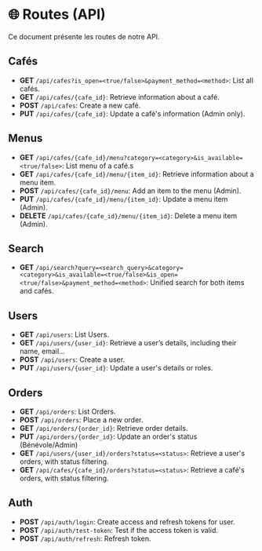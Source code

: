 # 🌐 Routes (API)

Ce document présente les routes de notre API.

## Cafés

- **GET** `/api/cafes?is_open=<true/false>&payment_method=<method>`: List all cafés.
- **GET** `/api/cafes/{cafe_id}`: Retrieve information about a café.
- **POST** `/api/cafes`: Create a new café.
- **PUT** `/api/cafes/{cafe_id}`: Update a café's information (Admin only).

## Menus

- **GET** `/api/cafes/{cafe_id}/menu?category=<category>&is_available=<true/false>`: List menu of a café.s
- **GET** `/api/cafes/{cafe_id}/menu/{item_id}`: Retrieve information about a menu item.
- **POST** `/api/cafes/{cafe_id}/menu`: Add an item to the menu (Admin).
- **PUT** `/api/cafes/{cafe_id}/menu/{item_id}`: Update a menu item (Admin).
- **DELETE** `/api/cafes/{cafe_id}/menu/{item_id}`: Delete a menu item (Admin).

## Search

- **GET** `/api/search?query=<search_query>&category=<category>&is_available=<true/false>&is_open=<true/false>&payment_method=<method>`: Unified search for both items and cafés.

## Users

- **GET** `/api/users`: List Users.
- **GET** `/api/users/{user_id}`: Retrieve a user’s details, including their name, email...
- **POST** `/api/users`: Create a user.
- **PUT** `/api/users/{user_id}`: Update a user's details or roles.

## Orders

- **GET** `/api/orders`: List Orders.
- **POST** `/api/orders`: Place a new order.
- **GET** `/api/orders/{order_id}`: Retrieve order details.
- **PUT** `/api/orders/{order_id}`: Update an order's status (Bénévole/Admin)
- **GET** `/api/users/{user_id}/orders?status=<status>`: Retrieve a user's orders, with status filtering.
- **GET** `/api/cafes/{cafe_id}/orders?status=<status>`: Retrieve a café's orders, with status filtering.

## Auth

- **POST** `/api/auth/login`: Create access and refresh tokens for user.
- **POST** `/api/auth/test-token`: Test if the access token is valid.
- **POST** `/api/auth/refresh`: Refresh token.